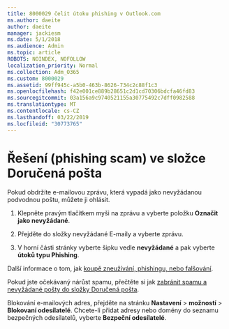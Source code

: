 ```yaml
---
title: 8000029 čelit útoku phishing v Outlook.com
ms.author: daeite
author: daeite
manager: jackiesm
ms.date: 5/1/2018
ms.audience: Admin
ms.topic: article
ROBOTS: NOINDEX, NOFOLLOW
localization_priority: Normal
ms.collection: Adm_O365
ms.custom: 8000029
ms.assetid: 99ff945c-a5b0-463b-8626-734c2c88f1c3
ms.openlocfilehash: f42e001ce889b28651c2d1cd70306bdcfa46fd83
ms.sourcegitcommit: 03a156a9c9740521155a30775492c7dff0982588
ms.translationtype: MT
ms.contentlocale: cs-CZ
ms.lasthandoff: 03/22/2019
ms.locfileid: "30773765"
---
```

# <a name="deal-with-phishing-scams-in-your-inbox"></a>Řešení (phishing scam) ve složce Doručená pošta

Pokud obdržíte e-mailovou zprávu, která vypadá jako nevyžádanou podvodnou poštu, můžete ji ohlásit.
  
1. Klepněte pravým tlačítkem myši na zprávu a vyberte položku **Označit jako nevyžádané**. 
    
2. Přejděte do složky nevyžádané E-maily a vyberte zprávu.
    
3. V horní části stránky vyberte šipku vedle **nevyžádané** a pak vyberte **útoků typu Phishing**. 
    
Další informace o tom, jak [koupě zneužívání, phishingu, nebo falšování](https://go.microsoft.com/fwlink/p/?linkid=873139).
  
Pokud jste očekávaný nárůst spamu, přečtěte si jak [zabránit spamu a nevyžádané pošty do složky Doručená pošta](https://go.microsoft.com/fwlink/p/?linkid=873140).
  
Blokování e-mailových adres, přejděte na stránku **Nastavení** \> **možností** \> **Blokovaní odesílatelé**. Chcete-li přidat adresy nebo domény do seznamu bezpečných odesílatelů, vyberte **Bezpeční odesílatelé**. 
  

